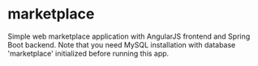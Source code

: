 # marketplace

Simple web marketplace application with AngularJS frontend and Spring Boot backend. Note that you need MySQL installation with database 'marketplace' initialized before running this app.
